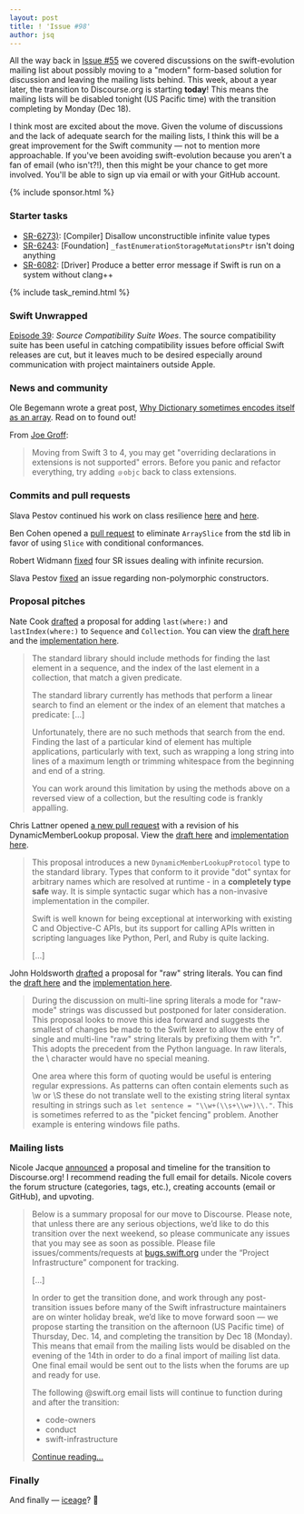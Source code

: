 ```yaml
---
layout: post
title: ! 'Issue #98'
author: jsq
---
```


All the way back in [Issue #55](https://swiftweeklybrief.com/issue-55/) we covered discussions on the swift-evolution mailing list about possibly moving to a "modern" form-based solution for discussion and leaving the mailing lists behind. This week, about a year later, the transition to Discourse.org is starting **today**! This means the mailing lists will be disabled tonight (US Pacific time) with the transition completing by Monday (Dec 18).

I think most are excited about the move. Given the volume of discussions and the lack of adequate search for the mailing lists, I think this will be a great improvement for the Swift community &mdash; not to mention more approachable. If you've been avoiding swift-evolution because you aren't a fan of email (who isn't?!), then this might be your chance to get more involved. You'll be able to sign up via email or with your GitHub account.

<!--excerpt-->

{% include sponsor.html %}

### Starter tasks

- [SR-6273)](https://bugs.swift.org/browse/SR-6273): [Compiler] Disallow unconstructible infinite value types
- [SR-6243](https://bugs.swift.org/browse/SR-6243): [Foundation] `_fastEnumerationStorageMutationsPtr` isn't doing anything
- [SR-6082](https://bugs.swift.org/browse/SR-6082): [Driver] Produce a better error message if Swift is run on a system without clang++

{% include task_remind.html %}

### Swift Unwrapped

[Episode 39](https://spec.fm/podcasts/swift-unwrapped/99551): *Source Compatibility Suite Woes*. The source compatibility suite has been useful in catching compatibility issues before official Swift releases are cut, but it leaves much to be desired especially around communication with project maintainers outside Apple.

### News and community

Ole Begemann wrote a great post, [Why Dictionary sometimes encodes itself as an array](https://oleb.net/blog/2017/12/dictionary-codable-array/). Read on to found out!

From [Joe Groff](https://twitter.com/jckarter/status/941087094994214912):

> Moving from Swift 3 to 4, you may get "overriding declarations in extensions is not supported" errors. Before you panic and refactor everything, try adding `﹫objc` back to class extensions.

### Commits and pull requests

Slava Pestov continued his work on class resilience [here](https://github.com/apple/swift/pull/13312) and [here](https://github.com/apple/swift/pull/13338).

Ben Cohen opened a [pull request](https://github.com/apple/swift/pull/13323) to eliminate `ArraySlice` from the std lib in favor of using `Slice` with conditional conformances.

Robert Widmann [fixed](https://github.com/apple/swift/pull/11869) four SR issues dealing with infinite recursion.

Slava Pestov [fixed](https://github.com/apple/swift/pull/13351) an issue regarding non-polymorphic constructors.

### Proposal pitches

Nate Cook [drafted](https://github.com/apple/swift-evolution/pull/773) a proposal for adding `last(where:)` and `lastIndex(where:)` to `Sequence` and `Collection`. You can view the [draft here](https://github.com/natecook1000/swift-evolution/blob/31a84514aea6e3a05a685d31249dca7c20001f41/proposals/0000-add-last-methods.md) and the [implementation here](https://github.com/apple/swift/pull/13337).

> The standard library should include methods for finding the last element in a sequence, and the index of the last element in a collection, that match a given predicate.
>
> The standard library currently has methods that perform a linear search to find an element or the index of an element that matches a predicate: [...]
>
> Unfortunately, there are no such methods that search from the end. Finding the last of a particular kind of element has multiple applications, particularly with text, such as wrapping a long string into lines of a maximum length or trimming whitespace from the beginning and end of a string.
>
> You can work around this limitation by using the methods above on a reversed view of a collection, but the resulting code is frankly appalling.

Chris Lattner opened [a new pull request](https://github.com/apple/swift-evolution/pull/774) with a revision of his DynamicMemberLookup proposal. View the [draft here](https://github.com/apple/swift-evolution/blob/40abd6fc5ff4e11fb73ba02cad9a7682a3f5a41f/proposals/XXXX-dynamic-member-lookup.md) and [implementation here](https://github.com/apple/swift/pull/13361).

> This proposal introduces a new `DynamicMemberLookupProtocol` type to the standard library. Types that conform to it provide "dot" syntax for arbitrary names which are resolved at runtime - in a **completely type safe** way. It is simple syntactic sugar which has a non-invasive implementation in the compiler.
>
> Swift is well known for being exceptional at interworking with existing C and Objective-C APIs, but its support for calling APIs written in scripting languages like Python, Perl, and Ruby is quite lacking.
>
> [...]

John Holdsworth [drafted](https://github.com/apple/swift-evolution/pull/771) a proposal for "raw" string literals. You can find the [draft here](https://github.com/DoubleSpeak/swift-evolution/blob/d837ec040687f23de54b8abc01a81256ac238e9a/proposals/NNNN-raw-string-escaping.md) and the [implementation here](https://github.com/apple/swift/pull/13055).

> During the discussion on multi-line spring literals a mode for "raw-mode" strings was discussed but postponed for later consideration. This proposal looks to move this idea forward and suggests the smallest of changes be made to the Swift lexer to allow the entry of single and multi-line "raw" string literals by prefixing them with "r". This adopts the precedent from the Python language. In raw literals, the \ character would have no special meaning.
>
> One area where this form of quoting would be useful is entering regular expressions. As patterns can often contain elements such as \w or \S these do not translate well to the existing string literal syntax resulting in strings such as `let sentence = "\\w+(\\s+\\w+)\\."`. This is sometimes referred to as the "picket fencing" problem. Another example is entering windows file paths.

### Mailing lists

Nicole Jacque [announced](https://lists.swift.org/pipermail/swift-corelibs-dev/Week-of-Mon-20171211/001401.html) a proposal and timeline for the transition to Discourse.org! I recommend reading the full email for details. Nicole covers the forum structure (categories, tags, etc.), creating accounts (email or GitHub), and upvoting.

> Below is a summary proposal for our move to Discourse.  Please note, that unless there are any serious objections, we’d like to do this transition over the next weekend, so please communicate any issues that you may see as soon as possible.  Please file issues/comments/requests at [bugs.swift.org](http://bugs.swift.org/) under the “Project Infrastructure” component for tracking.
>
> [...]
>
> In order to get the transition done, and work through any post-transition issues before many of the Swift infrastructure maintainers are on winter holiday break, we’d like to move forward soon — we propose starting the transition on the afternoon (US Pacific time) of Thursday, Dec. 14, and completing the transition by Dec 18 (Monday).  This means that email from the mailing lists would be disabled on the evening of the 14th in order to do a final import of mailing list data.  One final email would be sent out to the lists when the forums are up and ready for use.
>
> The following @swift.org email lists will continue to function during and after the transition:
> - code-owners
> - conduct
> - swift-infrastructure
>
> [Continue reading...](https://lists.swift.org/pipermail/swift-corelibs-dev/Week-of-Mon-20171211/001401.html)

### Finally

And finally &mdash; [iceage](https://twitter.com/modocache/status/938467399292063750)? 🤔

